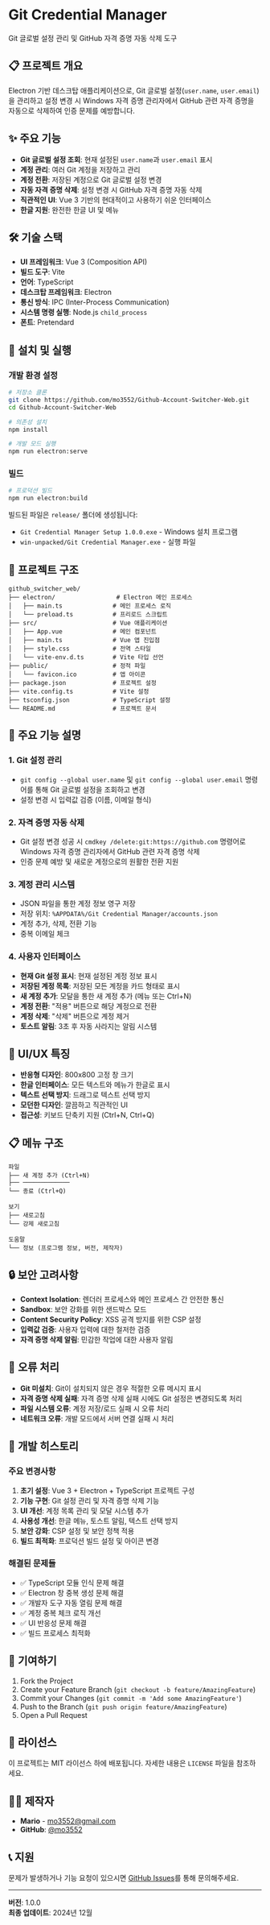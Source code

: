 # Git Credential Manager

Git 글로벌 설정 관리 및 GitHub 자격 증명 자동 삭제 도구

## 📋 프로젝트 개요

Electron 기반 데스크탑 애플리케이션으로, Git 글로벌 설정(`user.name`, `user.email`)을 관리하고 설정 변경 시 Windows 자격 증명 관리자에서 GitHub 관련 자격 증명을 자동으로 삭제하여 인증 문제를 예방합니다.

## ✨ 주요 기능

-   **Git 글로벌 설정 조회**: 현재 설정된 `user.name`과 `user.email` 표시
-   **계정 관리**: 여러 Git 계정을 저장하고 관리
-   **계정 전환**: 저장된 계정으로 Git 글로벌 설정 변경
-   **자동 자격 증명 삭제**: 설정 변경 시 GitHub 자격 증명 자동 삭제
-   **직관적인 UI**: Vue 3 기반의 현대적이고 사용하기 쉬운 인터페이스
-   **한글 지원**: 완전한 한글 UI 및 메뉴

## 🛠 기술 스택

-   **UI 프레임워크**: Vue 3 (Composition API)
-   **빌드 도구**: Vite
-   **언어**: TypeScript
-   **데스크탑 프레임워크**: Electron
-   **통신 방식**: IPC (Inter-Process Communication)
-   **시스템 명령 실행**: Node.js `child_process`
-   **폰트**: Pretendard

## 🚀 설치 및 실행

### 개발 환경 설정

```bash
# 저장소 클론
git clone https://github.com/mo3552/Github-Account-Switcher-Web.git
cd Github-Account-Switcher-Web

# 의존성 설치
npm install

# 개발 모드 실행
npm run electron:serve
```

### 빌드

```bash
# 프로덕션 빌드
npm run electron:build
```

빌드된 파일은 `release/` 폴더에 생성됩니다:

-   `Git Credential Manager Setup 1.0.0.exe` - Windows 설치 프로그램
-   `win-unpacked/Git Credential Manager.exe` - 실행 파일

## 📁 프로젝트 구조

```
github_switcher_web/
├── electron/                 # Electron 메인 프로세스
│   ├── main.ts              # 메인 프로세스 로직
│   └── preload.ts           # 프리로드 스크립트
├── src/                     # Vue 애플리케이션
│   ├── App.vue              # 메인 컴포넌트
│   ├── main.ts              # Vue 앱 진입점
│   ├── style.css            # 전역 스타일
│   └── vite-env.d.ts        # Vite 타입 선언
├── public/                  # 정적 파일
│   └── favicon.ico          # 앱 아이콘
├── package.json             # 프로젝트 설정
├── vite.config.ts           # Vite 설정
├── tsconfig.json            # TypeScript 설정
└── README.md                # 프로젝트 문서
```

## 🔧 주요 기능 설명

### 1. Git 설정 관리

-   `git config --global user.name` 및 `git config --global user.email` 명령어를 통해 Git 글로벌 설정을 조회하고 변경
-   설정 변경 시 입력값 검증 (이름, 이메일 형식)

### 2. 자격 증명 자동 삭제

-   Git 설정 변경 성공 시 `cmdkey /delete:git:https://github.com` 명령어로 Windows 자격 증명 관리자에서 GitHub 관련 자격 증명 삭제
-   인증 문제 예방 및 새로운 계정으로의 원활한 전환 지원

### 3. 계정 관리 시스템

-   JSON 파일을 통한 계정 정보 영구 저장
-   저장 위치: `%APPDATA%/Git Credential Manager/accounts.json`
-   계정 추가, 삭제, 전환 기능
-   중복 이메일 체크

### 4. 사용자 인터페이스

-   **현재 Git 설정 표시**: 현재 설정된 계정 정보 표시
-   **저장된 계정 목록**: 저장된 모든 계정을 카드 형태로 표시
-   **새 계정 추가**: 모달을 통한 새 계정 추가 (메뉴 또는 Ctrl+N)
-   **계정 전환**: "적용" 버튼으로 해당 계정으로 전환
-   **계정 삭제**: "삭제" 버튼으로 계정 제거
-   **토스트 알림**: 3초 후 자동 사라지는 알림 시스템

## 🎨 UI/UX 특징

-   **반응형 디자인**: 800x800 고정 창 크기
-   **한글 인터페이스**: 모든 텍스트와 메뉴가 한글로 표시
-   **텍스트 선택 방지**: 드래그로 텍스트 선택 방지
-   **모던한 디자인**: 깔끔하고 직관적인 UI
-   **접근성**: 키보드 단축키 지원 (Ctrl+N, Ctrl+Q)

## 📋 메뉴 구조

```
파일
├── 새 계정 추가 (Ctrl+N)
├── ─────────────
└── 종료 (Ctrl+Q)

보기
├── 새로고침
└── 강제 새로고침

도움말
└── 정보 (프로그램 정보, 버전, 제작자)
```

## 🔒 보안 고려사항

-   **Context Isolation**: 렌더러 프로세스와 메인 프로세스 간 안전한 통신
-   **Sandbox**: 보안 강화를 위한 샌드박스 모드
-   **Content Security Policy**: XSS 공격 방지를 위한 CSP 설정
-   **입력값 검증**: 사용자 입력에 대한 철저한 검증
-   **자격 증명 삭제 알림**: 민감한 작업에 대한 사용자 알림

## 🐛 오류 처리

-   **Git 미설치**: Git이 설치되지 않은 경우 적절한 오류 메시지 표시
-   **자격 증명 삭제 실패**: 자격 증명 삭제 실패 시에도 Git 설정은 변경되도록 처리
-   **파일 시스템 오류**: 계정 저장/로드 실패 시 오류 처리
-   **네트워크 오류**: 개발 모드에서 서버 연결 실패 시 처리

## 📝 개발 히스토리

### 주요 변경사항

1. **초기 설정**: Vue 3 + Electron + TypeScript 프로젝트 구성
2. **기능 구현**: Git 설정 관리 및 자격 증명 삭제 기능
3. **UI 개선**: 계정 목록 관리 및 모달 시스템 추가
4. **사용성 개선**: 한글 메뉴, 토스트 알림, 텍스트 선택 방지
5. **보안 강화**: CSP 설정 및 보안 정책 적용
6. **빌드 최적화**: 프로덕션 빌드 설정 및 아이콘 변경

### 해결된 문제들

-   ✅ TypeScript 모듈 인식 문제 해결
-   ✅ Electron 창 중복 생성 문제 해결
-   ✅ 개발자 도구 자동 열림 문제 해결
-   ✅ 계정 중복 체크 로직 개선
-   ✅ UI 반응성 문제 해결
-   ✅ 빌드 프로세스 최적화

## 🤝 기여하기

1. Fork the Project
2. Create your Feature Branch (`git checkout -b feature/AmazingFeature`)
3. Commit your Changes (`git commit -m 'Add some AmazingFeature'`)
4. Push to the Branch (`git push origin feature/AmazingFeature`)
5. Open a Pull Request

## 📄 라이선스

이 프로젝트는 MIT 라이선스 하에 배포됩니다. 자세한 내용은 `LICENSE` 파일을 참조하세요.

## 👨‍💻 제작자

-   **Mario** - [mo3552@gmail.com](mailto:mo3552@gmail.com)
-   **GitHub**: [@mo3552](https://github.com/mo3552)

## 📞 지원

문제가 발생하거나 기능 요청이 있으시면 [GitHub Issues](https://github.com/mo3552/Github-Account-Switcher-Web/issues)를 통해 문의해주세요.

---

**버전**: 1.0.0  
**최종 업데이트**: 2024년 12월
